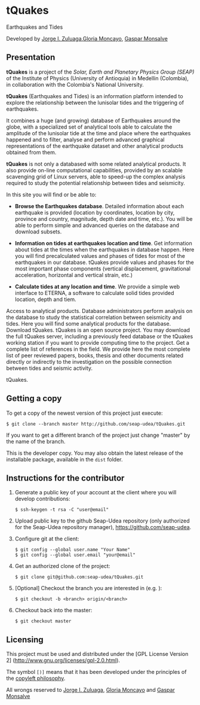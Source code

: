 # tQuakes
Earthquakes and Tides

Developed by [Jorge
I. Zuluaga](mailto:jorge.zuluaga@udea.edu.co),[Gloria
Moncayo](mailto:gloria.moncayo@udea.edu.co), [Gaspar
Monsalve](mailto:gmonsalvem@unal.edu.co)

Presentation
------------

**tQuakes** is a project of the *Solar, Earth and Planetary Physics
Group (SEAP)* of the Institute of Physics (University of Antioquia) in
Medellin (Colombia), in collaboration with the Colombia's National
University.

**tQuakes** (Earthquakes and Tides) is an information platform
intended to explore the relationship between the lunisolar tides and
the triggering of earthquakes.

It combines a huge (and growing) database of Earthquakes around the
globe, with a specialized set of analytical tools able to calculate
the amplitude of the lunisolar tide at the time and place where the
earthquakes happened and to filter, analyse and perform advanced
graphical representations of the earthquake dataset and other
analytical products obtained from them.

**tQuakes** is not only a databased with some related analytical
products. It also provide on-line computational capabilities, provided
by an scalable scavenging grid of Linux servers, able to speed-up the
complex analysis required to study the potential relationship between
tides and seismicity.

In this site you will find or be able to:

- **Browse the Earthquakes database**. Detailed information about each
  earthquake is provided (location by coordinates, location by city,
  province and country, magnitude, depth date and time, etc.). You
  will be able to perform simple and advanced queries on the database
  and download subsets.

- **Information on tides at earthquakes location and time**. Get
  information about tides at the times when the earthquakes in
  database happen. Here you will find precalculated values and phases
  of tides for most of the earthquakes in our database. tQuakes
  provide values and phases for the most important phase components
  (vertical displacement, gravitational acceleration, horizontal and
  vertical strain, etc.)

- **Calculate tides at any location and time**. We provide a simple web
  interface to ETERNA, a software to calculate solid tides provided
  location, depth and tiem.

Access to analytical products. Database administrators perform analysis on the database to study the statistical correlation between seismicity and tides. Here you will find some analytical products for the database.
Download tQuakes. tQuakes is an open source project. You may download the full tQuakes server, including a previously feed database or the tQuakes working station if you want to provide computing time to the project.
Get a complete list of references in the field. We provide here the most complete list of peer reviewed papers, books, thesis and other documents related directly or indirectly to the investigation on the possible connection between tides and seismic activity.

tQuakes.

Getting a copy
--------------

To get a copy of the newest version of this project just execute:

```
$ git clone --branch master http://github.com/seap-udea/tQuakes.git
```

If you want to get a different branch of the project just change
"master" by the name of the branch.

This is the developer copy.  You may also obtain the latest release of
the installable package, available in the `dist` folder.

Instructions for the contributor
--------------------------------

1. Generate a public key of your account at the client where you will
   develop contributions:
   
   ```
   $ ssh-keygen -t rsa -C "user@email"
   ```

2. Upload public key to the github Seap-Udea repository (only authorized
   for the Seap-Udea repository manager), https://github.com/seap-udea.

3. Configure git at the client:

   ```
   $ git config --global user.name "Your Name"
   $ git config --global user.email "your@email"
   ```

4. Get an authorized clone of the project:

   ```
   $ git clone git@github.com:seap-udea/tQuakes.git
   ```

5. [Optional] Checkout the branch you are interested in
   (e.g. <branch>):

   ```
   $ git checkout -b <branch> origin/<branch>
   ```

6. Checkout back into the master:

   ```
   $ git checkout master
   ```

Licensing
---------

This project must be used and distributed under the [GPL License
Version 2] (http://www.gnu.org/licenses/gpl-2.0.html).

The symbol `[)]` means that it has been developed under the principles
of the [copyleft philosophy](http://en.wikipedia.org/wiki/Copyleft).

All wrongs reserved to [Jorge
I. Zuluaga](mailto:jorge.zuluaga@udea.edu.co), [Gloria
Moncayo](mailto:gloria.moncayo@udea.edu.co) and [Gaspar
Monsalve](mailto:gmonsalvem@unal.edu.co)

